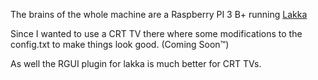 The brains of the whole machine are a Raspberry PI 3 B+ running [Lakka](https://www.lakka.tv/)

Since I wanted to use a CRT TV there where some modifications to the config.txt to make things look good. (Coming Soon™)

As well the RGUI plugin for lakka is much better for CRT TVs.
